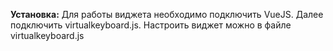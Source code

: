 **Установка:**
Для работы виджета необходимо подключить VueJS.
Далее подключить virtualkeyboard.js.
Настроить виджет можно в файле virtualkeyboard.js
